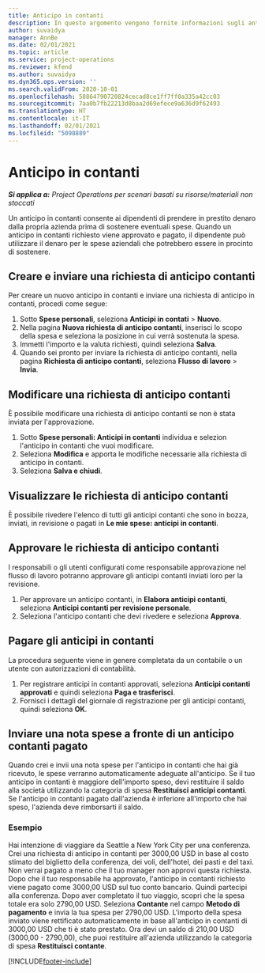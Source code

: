 ```yaml
---
title: Anticipo in contanti
description: In questo argomento vengono fornite informazioni sugli anticipi di contanti.
author: suvaidya
manager: AnnBe
ms.date: 02/01/2021
ms.topic: article
ms.service: project-operations
ms.reviewer: kfend
ms.author: suvaidya
ms.dyn365.ops.version: ''
ms.search.validFrom: 2020-10-01
ms.openlocfilehash: 58864790720824cecad8ce1ff7ff0a335a42cc03
ms.sourcegitcommit: 7aa0b7fb22213d8baa2d69efece9a636d9f62493
ms.translationtype: HT
ms.contentlocale: it-IT
ms.lasthandoff: 02/01/2021
ms.locfileid: "5098889"
---
```

# <a name="cash-advance"></a>Anticipo in contanti

_**Si applica a:** Project Operations per scenari basati su risorse/materiali non stoccati_

Un anticipo in contanti consente ai dipendenti di prendere in prestito denaro dalla propria azienda prima di sostenere eventuali spese. Quando un anticipo in contanti richiesto viene approvato e pagato, il dipendente può utilizzare il denaro per le spese aziendali che potrebbero essere in procinto di sostenere. 

## <a name="create-and-submit-a-cash-advance-request"></a>Creare e inviare una richiesta di anticipo contanti
Per creare un nuovo anticipo in contanti e inviare una richiesta di anticipo in contanti, procedi come segue: 

1. Sotto **Spese personali**, seleziona **Anticipi in contati** > **Nuovo**. 
2. Nella pagina **Nuova richiesta di anticipo contanti**, inserisci lo scopo della spesa e seleziona la posizione in cui verrà sostenuta la spesa.
3. Immetti l'importo e la valuta richiesti, quindi seleziona **Salva**. 
4. Quando sei pronto per inviare la richiesta di anticipo contanti, nella pagina **Richiesta di anticipo contanti**, seleziona **Flusso di lavoro** > **Invia**.

## <a name="modify-a-cash-advance-request"></a>Modificare una richiesta di anticipo contanti

È possibile modificare una richiesta di anticipo contanti se non è stata inviata per l'approvazione.

1. Sotto **Spese personali: Anticipi in contanti** individua e selezion l'anticipo in contanti che vuoi modificare.
2. Seleziona **Modifica** e apporta le modifiche necessarie alla richiesta di anticipo in contanti. 
3. Seleziona **Salva e chiudi**.


## <a name="view-cash-advance-requests"></a>Visualizzare le richiesta di anticipo contanti
È possibile rivedere l'elenco di tutti gli anticipi contanti che sono in bozza, inviati, in revisione o pagati in **Le mie spese: anticipi in contanti**. 

## <a name="approve-cash-advance-requests"></a>Approvare le richiesta di anticipo contanti

I responsabili o gli utenti configurati come responsabile approvazione nel flusso di lavoro potranno approvare gli anticipi contanti inviati loro per la revisione. 

1. Per approvare un anticipo contanti, in **Elabora anticipi contanti**, seleziona **Anticipi contanti per revisione personale**.
2. Seleziona l'anticipo contanti che devi rivedere e seleziona **Approva**.  

## <a name="pay-cash-advances"></a>Pagare gli anticipi in contanti 
La procedura seguente viene in genere completata da un contabile o un utente con autorizzazioni di contabilità.

1. Per registrare anticipi in contanti approvati, seleziona **Anticipi contanti approvati** e quindi seleziona **Paga e trasferisci**.  
2. Fornisci i dettagli del giornale di registrazione per gli anticipi contanti, quindi seleziona **OK**. 

## <a name="submit-an-expense-report-against-a-paid-cash-advance"></a>Inviare una nota spese a fronte di un anticipo contanti pagato 

Quando crei e invii una nota spese per l'anticipo in contanti che hai già ricevuto, le spese verranno automaticamente adeguate all'anticipo. Se il tuo anticipo in contanti è maggiore dell'importo speso, devi restituire il saldo alla società utilizzando la categoria di spesa **Restituisci anticipi contanti**. Se l'anticipo in contanti pagato dall'azienda è inferiore all'importo che hai speso, l'azienda deve rimborsarti il saldo. 

### <a name="example"></a>Esempio
Hai intenzione di viaggiare da Seattle a New York City per una conferenza. Crei una richiesta di anticipo in contanti per 3000,00 USD in base al costo stimato del biglietto della conferenza, dei voli, dell'hotel, dei pasti e del taxi. Non verrai pagato a meno che il tuo manager non approvi questa richiesta. Dopo che il tuo responsabile ha approvato, l'anticipo in contanti richiesto viene pagato come 3000,00 USD sul tuo conto bancario. Quindi partecipi alla conferenza. Dopo aver completato il tuo viaggio, scopri che la spesa totale era solo 2790,00 USD. Seleziona **Contante** nel campo **Metodo di pagamento** e invia la tua spesa per 2790,00 USD. L'importo della spesa inviato viene rettificato automaticamente in base all'anticipo in contanti di 3000,00 USD che ti è stato prestato. Ora devi un saldo di 210,00 USD (3000,00 - 2790,00), che puoi restituire all'azienda utilizzando la categoria di spesa **Restituisci contante**.



[!INCLUDE[footer-include](../includes/footer-banner.md)]
